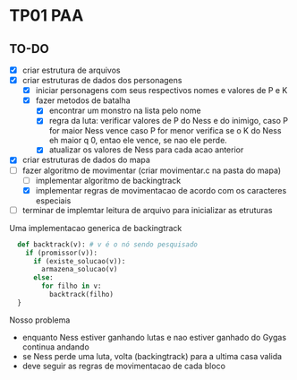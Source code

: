 # TP01 PAA

## TO-DO

- [x] criar estrutura de arquivos
- [x] criar estruturas de dados dos personagens
  - [x] iniciar personagens com seus respectivos nomes e valores de P e K
  - [x] fazer metodos de batalha
    - [x] encontrar um monstro na lista pelo nome
    - [x] regra da luta: verificar valores de P do Ness e do inimigo, caso P for maior Ness vence caso P for menor verifica se o K do Ness eh maior q 0, entao ele vence, se nao ele perde.
    - [x] atualizar os valores de Ness para cada acao anterior
- [x] criar estruturas de dados do mapa
- [ ] fazer algoritmo de movimentar (criar movimentar.c na pasta do mapa)
  - [ ] implementar algoritmo de backingtrack
  - [x] implementar regras de movimentacao de acordo com os caracteres especiais
- [ ] terminar de implemtar leitura de arquivo para inicializar as etruturas

Uma implementacao generica de backingtrack

```python
  def backtrack(v): # v é o nó sendo pesquisado
    if (promissor(v)):
      if (existe_solucao(v)):
        armazena_solucao(v)
      else:
        for filho in v:
          backtrack(filho)
  }
```

Nosso problema

- enquanto Ness estiver ganhando lutas e nao estiver ganhado do Gygas continua andando
- se Ness perde uma luta, volta (backingtrack) para a ultima casa valida
- deve seguir as regras de movimentacao de cada bloco
